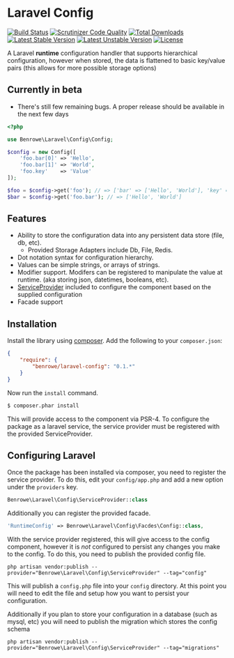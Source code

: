 # Laravel Config

[![Build Status](https://travis-ci.org/benrowe/laravel-config.svg?branch=feature%2F1-setup-build-environment)](https://travis-ci.org/benrowe/laravel-config)
[![Scrutinizer Code Quality](https://scrutinizer-ci.com/g/benrowe/laravel-config/badges/quality-score.png?b=master)](https://scrutinizer-ci.com/g/benrowe/laravel-config/?branch=master)
[![Total Downloads](https://poser.pugx.org/benrowe/laravel-config/d/total.svg)](https://packagist.org/packages/benrowe/laravel-config)
[![Latest Stable Version](https://poser.pugx.org/benrowe/laravel-config/v/stable.svg)](https://packagist.org/packages/benrowe/laravel-config)
[![Latest Unstable Version](https://poser.pugx.org/benrowe/laravel-config/v/unstable.svg)](https://packagist.org/packages/benrowe/laravel-config)
[![License](https://poser.pugx.org/benrowe/laravel-config/license.svg)](https://packagist.org/packages/benrowe/laravel-config)

A Laravel __runtime__ configuration handler that supports hierarchical configuration,
however when stored, the data is flattened to basic key/value pairs (this allows for more possible storage options)

## Currently in beta

- There's still few remaining bugs. A proper release should be available in the next few days

```php
<?php

use Benrowe\Laravel\Config\Config;

$config = new Config([
    'foo.bar[0]' => 'Hello',
    'foo.bar[1]' => 'World',
    'foo.key'    => 'Value'
]);

$foo = $config->get('foo'); // => ['bar' => ['Hello', 'World'], 'key' => 'Value']
$bar = $config->get('foo.bar'); // => ['Hello', 'World']

```

## Features

- Ability to store the configuration data into any persistent data store (file, db, etc).
  - Provided Storage Adapters include Db, File, Redis.
- Dot notation syntax for configuration hierarchy.
- Values can be simple strings, or arrays of strings.
- Modifier support. Modifers can be registered to manipulate the value at runtime. (aka storing json, datetimes, booleans, etc).
- [ServiceProvider][2] included to configure the component based on the supplied configuration
- Facade support


## Installation

Install the library using [composer][1]. Add the following to your `composer.json`:

```json
{
    "require": {
        "benrowe/laravel-config": "0.1.*"
    }
}
```

Now run the `install` command.

```sh
$ composer.phar install
```

This will provide access to the component via PSR-4. To configure the package as a laravel service, the service provider must be registered with the provided ServiceProvider.

## Configuring Laravel

Once the package has been installed via composer, you need to register the service provider. To do this, edit your `config/app.php` and add a new option under the `providers` key.

```php
Benrowe\Laravel\Config\ServiceProvider::class
```

Additionally you can register the provided facade.

```php
'RuntimeConfig' => Benrowe\Laravel\Config\Facdes\Config::class,
```
With the service provider registered, this will give access to the config component, however it is _not_ configured to persist any changes you make to the config. To do this, you need to publish the provided config file.

```
php artisan vendor:publish --provider="Benrowe\Laravel\Config\ServiceProvider" --tag="config"
```

This will publish a `config.php` file into your `config` directory. At this point you will need to edit the file and setup how you want to persist your configuration.

Additionally if you plan to store your configuration in a database (such as mysql, etc) you will need to publish the migration which stores the config schema

```
php artisan vendor:publish --provider="Benrowe\Laravel\Config\ServiceProvider" --tag="migrations"
```

[1]: http://getcomposer.org/
[2]: https://laravel.com/docs/master/providers
